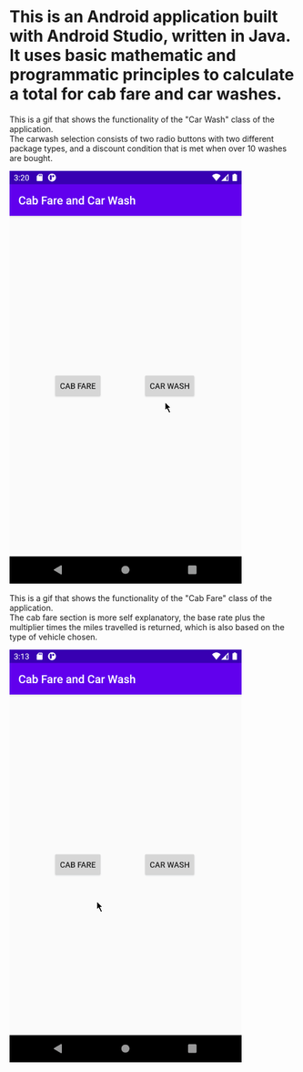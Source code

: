 <h1>This is an Android application built with Android Studio, written in Java. It uses basic mathematic and programmatic principles to calculate a total for cab fare and car washes. </h1>

This is a gif that shows the functionality of the "Car Wash" class of the application.  
The carwash selection consists of two radio buttons with two different package types, and a discount condition that is met when over 10 washes are bought. 

![This is a gif that shows the functionality of the "Carwash" section of the application.](res/carwash.gif)  

This is a gif that shows the functionality of the "Cab Fare" class of the application.  
The cab fare section is more self explanatory, the base rate plus the multiplier times the miles travelled is returned, which is also based on the type of vehicle chosen. 

![This is a gif that shows the functionality of the "Cab Fare" section of the application.](res/cabfare.gif)
